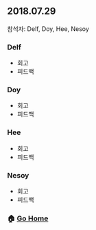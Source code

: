 ## 2018.07.29
참석자: Delf, Doy, Hee, Nesoy

### Delf
- 회고
- 피드백

### Doy
- 회고
- 피드백

### Hee
- 회고
- 피드백

### Nesoy
- 회고
- 피드백


### :house: [Go Home](https://github.com/T-WWL/WWL)
